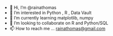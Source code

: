 - 👋 Hi, I’m @rainathomas
- 👀 I’m interested in Python , R , Data Vault
- 🌱 I’m currently learning matplotlib, numpy
- 💞️ I’m looking to collaborate on R and Python/SQL
- 📫 How to reach me ... rainathomas@gmail.com

<!---
rainathomas/rainathomas is a ✨ special ✨ repository because its `README.md` (this file) appears on your GitHub profile.
You can click the Preview link to take a look at your changes.
--->
